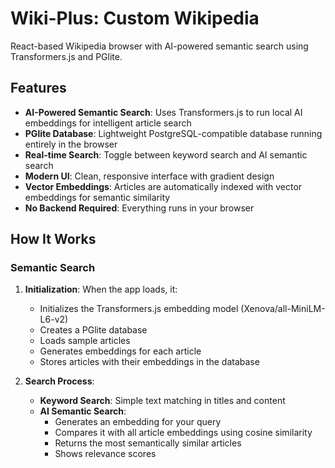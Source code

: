 # Wiki-Plus: Custom Wikipedia 
React-based Wikipedia browser with AI-powered semantic search  using Transformers.js and PGlite.

## Features
- **AI-Powered Semantic Search**: Uses Transformers.js to run local AI embeddings for intelligent article search
- **PGlite Database**: Lightweight PostgreSQL-compatible database running entirely in the browser
- **Real-time Search**: Toggle between keyword search and AI semantic search
- **Modern UI**: Clean, responsive interface with gradient design
- **Vector Embeddings**: Articles are automatically indexed with vector embeddings for semantic similarity
- **No Backend Required**: Everything runs in your browser


## How It Works

### Semantic Search

1. **Initialization**: When the app loads, it:
   - Initializes the Transformers.js embedding model (Xenova/all-MiniLM-L6-v2)
   - Creates a PGlite database
   - Loads sample articles
   - Generates embeddings for each article
   - Stores articles with their embeddings in the database

2. **Search Process**:
   - **Keyword Search**: Simple text matching in titles and content
   - **AI Semantic Search**:
     - Generates an embedding for your query
     - Compares it with all article embeddings using cosine similarity
     - Returns the most semantically similar articles
     - Shows relevance scores

